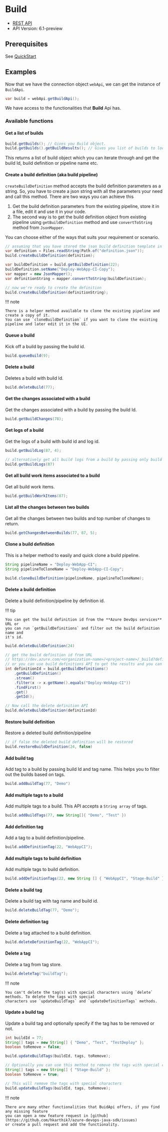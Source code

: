 # Build

- [REST API](https://docs.microsoft.com/en-us/rest/api/azure/devops/build/builds?view=azure-devops-rest-6.1)
- API Version: 6.1-preview

## Prerequisites

See [QuickStart](quickstart.md)

## Examples

Now that we have the connection object `webApi`, we can get the instance of `BuildApi`.

```java
var build = webApi.getBuildApi();
```

We have access to the functionalities that **Build** Api has.

### Available functions

#### Get a list of builds

```java
build.getBuilds(); // Gives you Build object.
build.getBuilds().getBuildResults(); // Gives you list of builds to loop through.
```

This returns a list of build object which you can iterate through and get the build Id, build definition or pipeline name etc.

#### Create a build definition (aka build pipeline)

`createBuildDefinition` method accepts the build definition parameters as a string. So, you have to create a json string with all the parameters your need and call this method. There are two ways you can achieve this

1. Get the build definition parameters from the existing pipeline, store it in a file, edit it and use it in your code.
2. The second way is to get the build definition object from existing pipeline using `getBuildDefinition` method and use `convertToString` method from `JsonMapper`.

You can choose either of the ways that suits your requirement or scenario.

```java
// assuming that you have stored the json build definition template in a file
var definition = Files.readString(Path.of("definition.json"));
build.createBuildDefinition(definition);
```

```java
var buildDefinition = build.getBuildDefinition(22);
buildDefinition.setName("Deploy-WebApp-CI-Copy");
var mapper = new JsonMapper();
var definitionString = mapper.convertToString(buildDefinition);

// now we're ready to create the definition
build.createBuildDefinition(definitionString);
```

!!! note

    There is a helper method available to clone the existing pipeline and create a copy of it.
    You can use `cloneBuildDefinition` if you want to clone the existing pipeline and later edit it in the UI.

#### Queue a build

Kick off a build by passing the build id.

```java
build.queueBuild(9);
```

#### Delete a build

Deletes a build with build Id.

```java
build.deleteBuild(77);
```

#### Get the changes associated with a build

Get the changes associated with a build by passing the build Id.

```java
build.getBuildChanges(78);
```

#### Get logs of a build

Get the logs of a build with build id and log id.

```java
build.getBuildLog(87, 4);

// alternatively get all build logs from a build by passing only build Id
build.getBuildLogs(87)
```

#### Get all build work items associated to a build

Get all build work items.

```java
build.getBuildWorkItems(87);
```

#### List all the changes between two builds

Get all the changes between two builds and top number of changes to return.

```java
build.getChangesBetweenBuilds(77, 87, 5);
```

#### Clone a build definition

This is a helper method to easily and quick clone a build pipeline.

```java
String pipelineName = "Deploy-WebApp-CI";
String pipelineToCloneName = "Deploy-WebApp-CI-Copy";

build.cloneBuildDefinition(pipelineName, pipelineToCloneName);
```

#### Delete a build definition

Delete a build definition/pipeline by definition id.

!!! tip

    You can get the build definition id from the **Azure DevOps services** URL or
    you can run `getBuildDefinitions` and filter out the build definition name and
    it's id.

```java
build.deleteBuildDefinition(24)

// get the build definition id from URL
// https://dev.azure.com/<organization-name>/<project-name>/_build?definitionId=24 --> That's the definition id
// or you can use build definitions API to get the results and you can filter it.
int definitionId = build.getBuildDefinitions()
    .getBuildDefinition()
    .stream()
    .filter(x -> x.getName().equals("Deploy-WebApp-CI"))
    .findFirst()
    .get()
    .getId();

// Now call the delete definition API
build.deleteBuildDefinition(definitionId)
```

#### Restore build definition

Restore a deleted build definition/pipeline

```java
// if false the deleted build definition will be restored
build.restoreBuildDefinition(24, false)
```

#### Add build tag

Add tag to a build by passing build Id and tag name. This helps you to filter out the builds based on tags.

```java
build.addBuildTag(77, "Demo")
```

#### Add multiple tags to a build

Add multiple tags to a build. This API accepts a `String array` of tags.

```java
build.addBuildTags(77, new String[]{ "Demo", "Test" })
```

#### Add definition tag

Add a tag to a build definition/pipeline.

```java
build.addDefinitionTag(22, "WebAppCI");
```

#### Add multiple tags to build definition

Add multiple tags to build definition.

```java
build.addDefinitionTags(22, new String [] { "WebAppCI", "Stage-Build" });
```

#### Delete a build tag

Delete a build tag with tag name and build id.

```java
build.deleteBuildTag(77, "Demo");
```

#### Delete definition tag

Delete a tag attached to a build definition.

```java
build.deleteDefinitionTag(22, "WebAppCI");
```

#### Delete a tag

Delete a tag from tag store.

```java
build.deleteTag("buildTag");
```

!!! note

    You can't delete the tag(s) with special characters using `delete` methods. To delete the tags with special
    characters use `updateBuildTags` and `updateDefinitionTags` methods.

#### Update a build tag

Update a build tag and optionally specify if the tag has to be removed or not.

```java
int buildId = 77;
String[] tags = new String[] { "Demo", "Test", "TestDeploy" };
boolean toRemove = false;

build.updateBuildTags(buildId, tags, toRemove);

// Optionally you can use this method to remove the tags with special characters such as -, _ etc.
String[] tags = new String[] { "Stage-Build" };
boolean toRemove = true;

// This will remove the tags with special characters 
build.updateBuildTags(buildId, tags, toRemove);
```

!!! note

    There are many other functionalities that BuidApi offers, if you find any missing feature
    you can open a new feature request in [github](https://github.com/hkarthik7/azure-devops-java-sdk/issues)
    or create a pull request and add the functionality.
